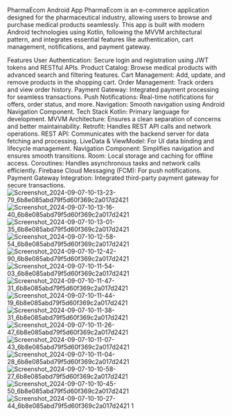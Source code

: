PharmaEcom Android App
PharmaEcom is an e-commerce application designed for the pharmaceutical industry, allowing users to browse and purchase medical products seamlessly. This app is built with modern Android technologies using Kotlin, following the MVVM architectural pattern, and integrates essential features like authentication, cart management, notifications, and payment gateway.

Features
User Authentication: Secure login and registration using JWT tokens and RESTful APIs.
Product Catalog: Browse medical products with advanced search and filtering features.
Cart Management: Add, update, and remove products in the shopping cart.
Order Management: Track orders and view order history.
Payment Gateway: Integrated payment processing for seamless transactions.
Push Notifications: Real-time notifications for offers, order status, and more.
Navigation: Smooth navigation using Android Navigation Component.
Tech Stack
Kotlin: Primary language for development.
MVVM Architecture: Ensures a clean separation of concerns and better maintainability.
Retrofit: Handles REST API calls and network operations.
REST API: Communicates with the backend server for data fetching and processing.
LiveData & ViewModel: For UI data binding and lifecycle management.
Navigation Component: Simplifies navigation and ensures smooth transitions.
Room: Local storage and caching for offline access.
Coroutines: Handles asynchronous tasks and network calls efficiently.
Firebase Cloud Messaging (FCM): For push notifications.
Payment Gateway Integration: Integrated third-party payment gateway for secure transactions.
![Screenshot_2024-09-07-10-13-23-79_6b8e085abd79f5d60f369c2a017d2421](https://github.com/user-attachments/assets/95398e59-91b7-44d6-85d3-bf6426048f00)
![Screenshot_2024-09-07-10-13-16-40_6b8e085abd79f5d60f369c2a017d2421](https://github.com/user-attachments/assets/34b79966-a205-4dee-aaa7-6f430a6ff100)
![Screenshot_2024-09-07-10-13-01-35_6b8e085abd79f5d60f369c2a017d2421](https://github.com/user-attachments/assets/4b840806-675c-47d4-9735-900359a67ea7)
![Screenshot_2024-09-07-10-12-58-54_6b8e085abd79f5d60f369c2a017d2421](https://github.com/user-attachments/assets/5fd777a6-9f6d-4588-9ec7-d3e1b9470938)
![Screenshot_2024-09-07-10-12-42-90_6b8e085abd79f5d60f369c2a017d2421](https://github.com/user-attachments/assets/35226f2c-2c18-4938-ad25-e724d5169d63)
![Screenshot_2024-09-07-10-11-54-03_6b8e085abd79f5d60f369c2a017d2421](https://github.com/user-attachments/assets/80336e80-4990-4ae1-8cbc-5bcbf819e191)
![Screenshot_2024-09-07-10-11-47-31_6b8e085abd79f5d60f369c2a017d2421](https://github.com/user-attachments/assets/8bf587e5-394f-4667-b04f-3449730fc26c)
![Screenshot_2024-09-07-10-11-44-19_6b8e085abd79f5d60f369c2a017d2421](https://github.com/user-attachments/assets/62447144-f78c-440a-b368-20ede49ea72a)
![Screenshot_2024-09-07-10-11-38-31_6b8e085abd79f5d60f369c2a017d2421](https://github.com/user-attachments/assets/692e4d6c-949e-4bd2-8444-c553f6fa961f)
![Screenshot_2024-09-07-10-11-26-47_6b8e085abd79f5d60f369c2a017d2421](https://github.com/user-attachments/assets/d983ef8a-4130-4ee1-839d-9650c39f1fda)
![Screenshot_2024-09-07-10-11-07-43_6b8e085abd79f5d60f369c2a017d2421](https://github.com/user-attachments/assets/5e523e5d-bd07-42af-b82d-af4079b560ef)
![Screenshot_2024-09-07-10-11-04-28_6b8e085abd79f5d60f369c2a017d2421](https://github.com/user-attachments/assets/05a645ec-7b57-413f-8b1f-02e9de9bdd34)
![Screenshot_2024-09-07-10-10-58-27_6b8e085abd79f5d60f369c2a017d2421](https://github.com/user-attachments/assets/caa66b63-14e3-4330-92a4-372352fc037c)
![Screenshot_2024-09-07-10-10-45-50_6b8e085abd79f5d60f369c2a017d2421](https://github.com/user-attachments/assets/a1227f96-7f7f-46be-9cb1-40810cbae6ec)
![Screenshot_2024-09-07-10-10-27-44_6b8e085abd79f5d60f369c2a017d2421 1](https://github.com/user-attachments/assets/042d030a-0a1b-4ec2-bdac-325eb2414373)
